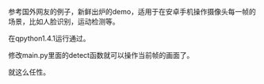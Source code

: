 参考国外网友的例子，新鲜出炉的demo，适用于在安卓手机操作摄像头每一帧的场景，比如人脸识别，运动检测等。

在qpython1.4.1运行通过。

修改main.py里面的detect函数就可以操作当前帧的画面了。

就这么任性。
